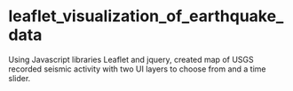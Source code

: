 # leaflet_visualization_of_earthquake_data
Using Javascript libraries Leaflet and jquery, created map of USGS recorded seismic activity with two UI layers to choose from and a time slider.
